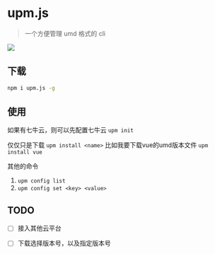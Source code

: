 # upm.js

> 一个方便管理 umd 格式的 cli

<img src="https://github.com/zwmmm/nodejs/blob/master/upm.gif?raw=true" />

## 下载

```bash
npm i upm.js -g
```

## 使用

如果有七牛云，则可以先配置七牛云
`upm init`

仅仅只是下载
`upm install <name>`
比如我要下载vue的umd版本文件
`upm install vue`

其他的命令
1. `upm config list`
2. `upm config set <key> <value>`

## TODO

- [ ] 接入其他云平台
- [ ] 下载选择版本号，以及指定版本号

